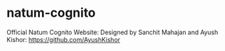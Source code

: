 # natum-cognito
Official Natum Cognito Website: 
Designed by Sanchit Mahajan and Ayush Kishor: https://github.com/AyushKishor

